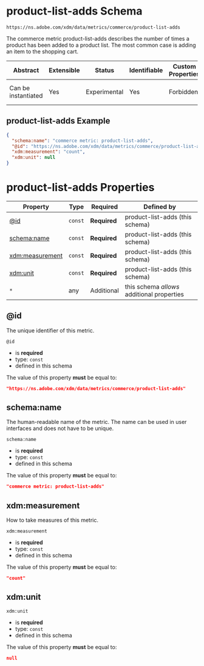 
# product-list-adds Schema

```
https://ns.adobe.com/xdm/data/metrics/commerce/product-list-adds
```

The commerce metric product-list-adds describes the number of times a product has been added to a product list. The most common case is adding an item to the shopping cart.

| Abstract | Extensible | Status | Identifiable | Custom Properties | Additional Properties | Defined In |
|----------|------------|--------|--------------|-------------------|-----------------------|------------|
| Can be instantiated | Yes | Experimental | Yes | Forbidden | Permitted | [data/product-list-adds.schema.json](data/product-list-adds.schema.json) |

## product-list-adds Example
```json
{
  "schema:name": "commerce metric: product-list-adds",
  "@id": "https://ns.adobe.com/xdm/data/metrics/commerce/product-list-adds",
  "xdm:measurement": "count",
  "xdm:unit": null
}
```

# product-list-adds Properties

| Property | Type | Required | Defined by |
|----------|------|----------|------------|
| [@id](#id) | `const` | **Required** | product-list-adds (this schema) |
| [schema:name](#schemaname) | `const` | **Required** | product-list-adds (this schema) |
| [xdm:measurement](#xdmmeasurement) | `const` | **Required** | product-list-adds (this schema) |
| [xdm:unit](#xdmunit) | `const` | **Required** | product-list-adds (this schema) |
| `*` | any | Additional | this schema *allows* additional properties |

## @id

The unique identifier of this metric.

`@id`
* is **required**
* type: `const`
* defined in this schema

The value of this property **must** be equal to:

```json
"https://ns.adobe.com/xdm/data/metrics/commerce/product-list-adds"
```





## schema:name

The human-readable name of the metric. The name can be used in user interfaces and does not have to be unique.

`schema:name`
* is **required**
* type: `const`
* defined in this schema

The value of this property **must** be equal to:

```json
"commerce metric: product-list-adds"
```





## xdm:measurement

How to take measures of this metric.

`xdm:measurement`
* is **required**
* type: `const`
* defined in this schema

The value of this property **must** be equal to:

```json
"count"
```





## xdm:unit


`xdm:unit`
* is **required**
* type: `const`
* defined in this schema

The value of this property **must** be equal to:

```json
null
```




